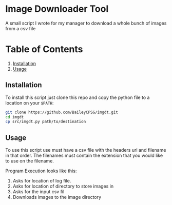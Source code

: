 # Image Downloader Tool
A small script I wrote for my manager to download a whole bunch of images from a csv file

# Table of Contents
1. [Installation](#installation)
2. [Usage](#usage)

## Installation
To install this script just clone this repo and copy the python file to a location on your `$PATH`:
```bash
git clone https://github.com/BaileyCPSG/imgdt.git
cd imgdt
cp src/imgdt.py path/to/destination
```

## Usage
To use this script use must have a csv file with the headers url and filename in that order. The filenames must contain the extension that you would like to use on the filename.

Program Execution looks like this:
1. Asks for location of log file.
2. Asks for location of directory to store images in
3. Asks for the input csv fil
4. Downloads images to the image directory
